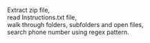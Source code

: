 Extract zip file, <br>
read Instructions.txt file, <br>
walk through folders, subfolders and open files, <br>
search phone number using regex pattern.
